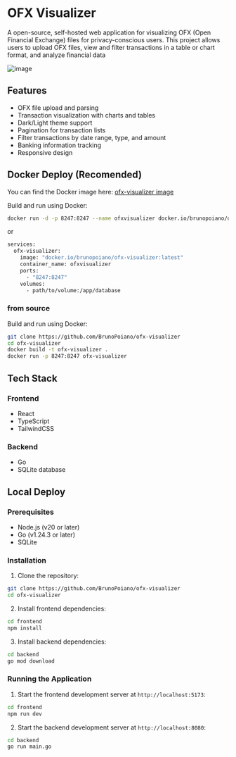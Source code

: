# OFX Visualizer

A open-source, self-hosted web application for visualizing OFX (Open Financial Exchange) files for privacy-conscious users. This project allows users to upload OFX files, view and filter transactions in a table or chart format, and analyze financial data

![image](https://github.com/user-attachments/assets/9d8938bf-0225-42c7-9601-18d84ad562d0)

## Features

- OFX file upload and parsing
- Transaction visualization with charts and tables
- Dark/Light theme support
- Pagination for transaction lists
- Filter transactions by date range, type, and amount
- Banking information tracking
- Responsive design

## Docker Deploy (Recomended)

You can find the Docker image here: [ofx-visualizer image](https://hub.docker.com/r/brunopoiano/ofx-visualizer)

Build and run using Docker:

```sh
docker run -d -p 8247:8247 --name ofxvisualizer docker.io/brunopoiano/ofx-visualizer:latest
```

or

```sh
services:
  ofx-visualizer:
    image: "docker.io/brunopoiano/ofx-visualizer:latest"
    container_name: ofxvisualizer
    ports:
      - "8247:8247"
    volumes:
      - path/to/volume:/app/database
```

### from source

Build and run using Docker:

```sh
git clone https://github.com/BrunoPoiano/ofx-visualizer
cd ofx-visualizer
docker build -t ofx-visualizer .
docker run -p 8247:8247 ofx-visualizer
```

## Tech Stack

### Frontend

- React
- TypeScript
- TailwindCSS

### Backend

- Go
- SQLite database

## Local Deploy

### Prerequisites

- Node.js (v20 or later)
- Go (v1.24.3 or later)
- SQLite

### Installation

1. Clone the repository:

```sh
git clone https://github.com/BrunoPoiano/ofx-visualizer
cd ofx-visualizer
```

2. Install frontend dependencies:

```sh
cd frontend
npm install
```

3. Install backend dependencies:

```sh
cd backend
go mod download
```

### Running the Application

1. Start the frontend development server at `http://localhost:5173`:

```sh
cd frontend
npm run dev
```

2. Start the backend development server at `http://localhost:8080`:

```sh
cd backend
go run main.go
```
